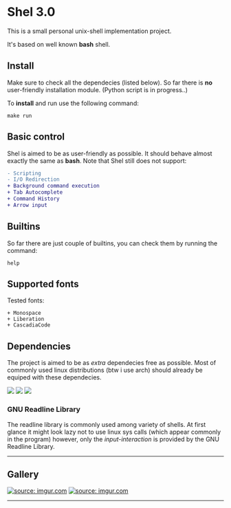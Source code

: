 # Shel 3.0
This is a small personal unix-shell implementation project.

It's based on well known <b>bash</b> shell.

## Install

Make sure to check all the dependecies (listed below). So far there is <b>no</b> user-friendly installation module. (Python script is in progress..)

To <b>install</b> and run use the following command:

<code>make run</code>

## Basic control

Shel is aimed to be as user-friendly as possible. It should behave almost exactly the same as <b>bash</b>. Note that Shel still does not support:

```diff
- Scripting
- I/O Redirection
+ Background command execution
+ Tab Autocomplete
+ Command History
+ Arrow input
```

## Builtins

So far there are just couple of builtins, you can check them by running the command:

<code>help</code>

## Supported fonts

Tested fonts:

```
+ Monospace
+ Liberation
+ CascadiaCode

```

## Dependencies

The project is aimed to be as <i>extra</i> dependecies free as possible. Most of commonly used linux distributions (btw i use arch) should already be equiped with these dependecies.

<img src="https://img.shields.io/badge/Xterm-372-lightgrey?style=for-the-badge&logo=appveyor"> <img src="https://img.shields.io/badge/Readline-8.1-lightgrey?style=for-the-badge&logo=appveyor"> <img src="https://img.shields.io/badge/GNU make-4.3-lightgrey?style=for-the-badge&logo=appveyor">

### GNU Readline Library

The readline library is commonly used among variety of shells. At first glance it might look lazy not to use linux sys calls (which appear commonly in the program) however, only the <i>input-interaction</i> is provided by the GNU Readline Library.

<hr>

## Gallery <br>

<a href="https://imgur.com/mOaRscX"><img src="https://i.imgur.com/mOaRscX.png" title="source: imgur.com" /></a>
<a href="https://imgur.com/qXH2gEl"><img src="https://i.imgur.com/qXH2gEl.png" title="source: imgur.com" /></a>
<hr>
